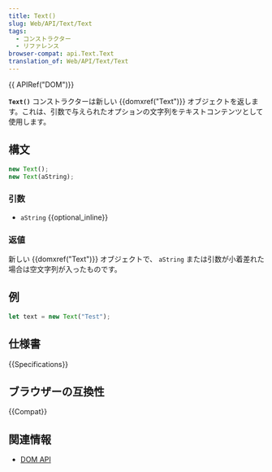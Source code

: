 ```yaml
---
title: Text()
slug: Web/API/Text/Text
tags:
  - コンストラクター
  - リファレンス
browser-compat: api.Text.Text
translation_of: Web/API/Text/Text
---
```

{{ APIRef("DOM")}}

**`Text()`** コンストラクターは新しい {{domxref("Text")}} オブジェクトを返します。これは、引数で与えられたオプションの文字列をテキストコンテンツとして使用します。

## 構文

```js
new Text();
new Text(aString);
```

### 引数

- `aString` {{optional_inline}}

### 返値

新しい {{domxref("Text")}} オブジェクトで、 `aString` または引数が小着差れた場合は空文字列が入ったものです。

## 例

```js
let text = new Text("Test");
```

## 仕様書

{{Specifications}}

## ブラウザーの互換性

{{Compat}}

## 関連情報

- [DOM API](/ja/docs/Web/API/Document_Object_Model)
